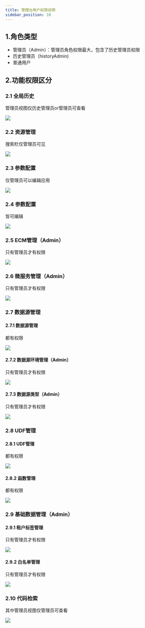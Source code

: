 ```yaml
---
title: 管理台用户权限说明
sidebar_position: 10
---
```


## 1.角色类型

- 管理员（Admin）：管理员角色权限最大，包含了历史管理员权限
- 历史管理员（historyAdmin)
- 普通用户



## 2.功能权限区分

### 2.1 全局历史
管理员视图仅历史管理员or管理员可查看

![](/Images-zh/management-desk/qhgly-img.png)

### 2.2 资源管理

搜索栏仅管理员可见

![](/Images-zh/management-desk/sslkj-img.png)

### 2.3 参数配置

仅管理员可以编辑应用

![](/Images-zh/management-desk/glybj-img.png)

### 2.4 参数配置

皆可编辑

![](/Images-zh/management-desk/jksy-img.png)

### 2.5 ECM管理（Admin）

只有管理员才有权限

![](/Images-zh/management-desk/ecmgl-img.png)

### 2.6 微服务管理（Admin）

只有管理员才有权限

![](/Images-zh/management-desk/wfwgl-img.png)

### 2.7 数据源管理

#### 2.7.1 数据源管理

都有权限

![](/Images-zh/management-desk/sou-img.png)

#### 2.7.2 数据源环境管理（Admin）

只有管理员才有权限

![](/Images-zh/management-desk/hj-img.png)


#### 2.7.3 数据源类型（Admin）

只有管理员才有权限

![](/Images-zh/management-desk/pzx-img.png)

### 2.8 UDF管理

#### 2.8.1 UDF管理

都有权限

![](/Images-zh/management-desk/udfgl-img.png)

#### 2.8.2 函数管理

都有权限

![](/Images-zh/management-desk/fun-img.png)

### 2.9 基础数据管理（Admin）

#### 2.9.1 租户标签管理

只有管理员才有权限

![](/Images-zh/management-desk/zhbj-img.png)

#### 2.9.2 白名单管理

只有管理员才有权限

![](/Images-zh/management-desk/bmdgl-img.png)

### 2.10 代码检索

其中管理员视图仅管理员可查看

![](/Images-zh/management-desk/dmjs-img.png)
